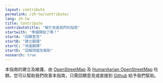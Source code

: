 ```yaml
---
layout: contribute
permalink: /zh-tw/contribute/
lang: zh-tw
title: Contribute
contributetitle: "幫忙改進我們的指南"
startwith: "準備開始了嗎？"
startA: "回饋意見"
startB: "建立翻譯"
startC: "改進翻譯"
startD: "回報問題及幫助"
nosearch: true
---
```

本指南的建立及維護，由 [OpenStreetMap](http://www.openstreetmap.org/) 及 [Humanitarian OpenStreetMap](http://hotosm.org/) 社群。您可以幫助我們改善本指南，只需回饋意見或直接到 [Github](http://github.com/hotosm/learnosm) 給予我們幫助。
